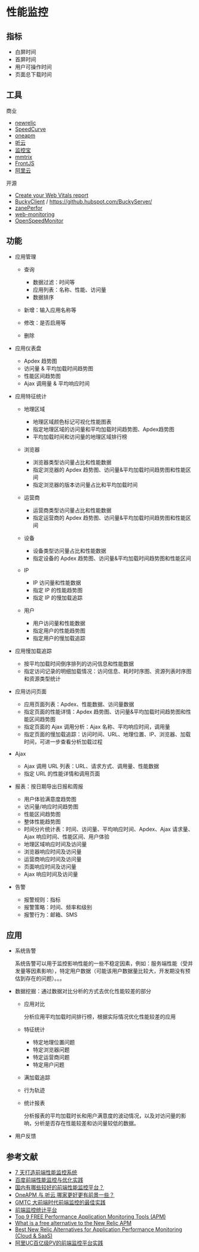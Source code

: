 # 性能监控

## 指标

- 白屏时间
- 首屏时间
- 用户可操作时间
- 页面总下载时间

## 工具

商业

- [newrelic](https://newrelic.com)
- [SpeedCurve](https://speedcurve.com)
- [oneapm](https://www.oneapm.com)
- [听云](https://demo.tingyun.com/browser-web)
- [监控宝](https://www.jiankongbao.com)
- [mmtrix](http://www.mmtrix.com)
- [FrontJS](https://www.frontjs.com/)
- [阿里云](https://help.aliyun.com/document_detail/58652.html?spm=a2c4g.11186623.3.2.56643ddf5ZO9HF)

开源

- [Create your Web Vitals report](https://web-vitals-report.web.app/)
- [BuckyClient](https://github.com/HubSpot/BuckyClient) / https://github.hubspot.com/BuckyServer/
- [zanePerfor](https://github.com/wangweianger/zanePerfor)
- [web-monitoring](https://github.com/kisslove/web-monitoring/)
- [OpenSpeedMonitor](https://github.com/iteratec/OpenSpeedMonitor)

## 功能

- 应用管理

    - 查询

        - 数据过滤：时间等
        - 应用列表：名称、性能、访问量
        - 数据排序

    - 新增：输入应用名称等
    - 修改：是否启用等
    - 删除

- 应用仪表盘

    - Apdex 趋势图
    - 访问量 & 平均加载时间趋势图
    - 性能区间趋势图
    - Ajax 调用量 & 平均响应时间

- 应用特征统计

    - 地理区域

        - 地理区域颜色标记可视化性能图表
        - 指定地理区域的访问量和平均加载时间趋势图、Apdex趋势图
        - 平均加载时间和访问量的地理区域排行榜

    - 浏览器

        - 浏览器类型访问量占比和性能数据
        - 指定浏览器的 Apdex 趋势图、访问量&平均加载时间趋势图和性能区间
        - 指定浏览器的版本访问量占比和平均加载时间

    - 运营商

        - 运营商类型访问量占比和性能数据
        - 指定运营商的 Apdex 趋势图、访问量&平均加载时间趋势图和性能区间

    - 设备

        - 设备类型访问量占比和性能数据
        - 指定设备的 Apdex 趋势图、访问量&平均加载时间趋势图和性能区间

    - IP

        - IP 访问量和性能数据
        - 指定 IP 的性能趋势图
        - 指定 IP 的慢加载追踪

    - 用户

        - 用户访问量和性能数据
        - 指定用户的性能趋势图
        - 指定用户的慢加载追踪

- 应用慢加载追踪

    - 按平均加载时间倒序排列的访问信息和性能数据
    - 指定访问记录的明细加载情况：访问信息、耗时时序图、资源列表时序图和资源类型统计

- 应用访问页面

    - 应用页面列表：Apdex、性能数据、访问量数据
    - 指定页面的性能详情：Apdex 趋势图、访问量&平均加载时间趋势图和性能区间趋势图
    - 指定页面的 Ajax 调用分析：Ajax 名称、平均响应时间，调用量
    - 指定页面的慢加载追踪：访问时间、URL、地理位置、IP、浏览器、加载时间，可进一步查看分析加载过程

- Ajax

    - Ajax 调用 URL 列表：URL、请求方式、调用量、性能数据
    - 指定 URL 的性能详情和调用页面

- 报表：按日期导出日报和周报

    - 用户体验满意度趋势图
    - 访问量/响应时间趋势图
    - 性能区间趋势图
    - 整体性能趋势图
    - 时间分片统计表：时间、访问量、平均响应时间、Apdex、Ajax 请求量、Ajax 响应时间、性能区间、用户体验
    - 地理区域响应时间及访问量
    - 浏览器响应时间及访问量
    - 运营商响应时间及访问量
    - 页面响应时间及访问量
    - Ajax 响应时间及访问量

- 告警

    - 报警规则：指标
    - 报警策略：时间、频率和级别
    - 报警行为：邮箱、SMS


## 应用

- 系统告警

    系统告警可以用于监控影响性能的一些不稳定因素，例如：服务端性能（受并发量等因素影响），特定用户数据（可能该用户数据量比较大，开发期没有预估到存在的问题）。。。

- 数据挖掘：通过数据对比分析的方式去优化性能较差的部分

    - 应用对比

        分析应用平均加载时间排行榜，根据实际情况优化性能较差的应用

    - 特征统计

        - 特定地理位置问题
        - 特定浏览器问题
        - 特定运营商问题
        - 特定用户问题

    - 满加载追踪
    - 行为轨迹
    - 统计报表

        分析报表的平均加载时长和用户满意度的波动情况，以及对访问量的影响，分析是否存在性能较差和访问量较低的数据。

- 用户反馈

## 参考文献

- [7 天打造前端性能监控系统](http://fex.baidu.com/blog/2014/05/build-performance-monitor-in-7-days/)
- [百度前端性能监控与优化实践](https://www.slideshare.net/welefen/ss-13579027)
- [国内有哪些较好的前端性能监控平台？](https://www.zhihu.com/question/29945364)
- [OneAPM 与 听云 哪家更好更有前景一些？](https://www.zhihu.com/question/29363166)
- [GMTC 大前端时代前端监控的最佳实践](http://jm.taobao.org/2018/06/29/%E5%A4%A7%E5%89%8D%E7%AB%AF%E6%97%B6%E4%BB%A3%E5%89%8D%E7%AB%AF%E7%9B%91%E6%8E%A7%E7%9A%84%E6%9C%80%E4%BD%B3%E5%AE%9E%E8%B7%B5/)
- [前端监控统计平台](https://github.com/huixisheng/huixisheng.github.com/issues/21)
- [Top 9 FREE Performance Application Monitoring Tools (APM)](https://testguild.com/apm/)
- [What is a free alternative to the New Relic APM](https://www.quora.com/What-is-a-free-alternative-to-the-New-Relic-APM)
- [Best New Relic Alternatives for Application Performance Monitoring (Cloud & SaaS)](https://www.ittsystems.com/new-relic-alternatives/)
- [阿里UC百亿级PV的前端监控平台实践](https://zhuanlan.zhihu.com/p/79978987)

